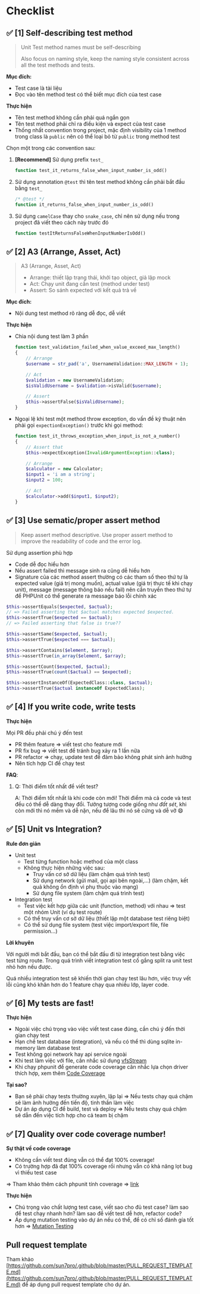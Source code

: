 # Checklist

## :white_check_mark: [1] Self-describing test method

> Unit Test method names must be self-describing
>
> Also focus on naming style, keep the naming style consistent across all the test methods and tests.

**Mục đích:**

-   Test case là tài liệu
-   Đọc vào tên method test có thể biết mục đích của test case

**Thực hiện**

-   Tên test method không cần phải quá ngắn gọn
-   Tên test method phải chỉ ra điều kiện và expect của test case
-   Thống nhất convention trong project, mặc định visibility của 1 method trong class là `public` nên có thể loại bỏ từ `public` trong method test

Chọn một trong các convention sau:

1. **[Recommend]** Sử dụng prefix `test_`

    ```php
    function test_it_returns_false_when_input_number_is_odd()
    ```

2. Sử dụng annotation `@test` thì tên test method không cần phải bắt đầu bằng `test_`

    ```php
    /* @test */
    function it_returns_false_when_input_number_is_odd()
    ```

3. Sử dụng `camelCase` thay cho `snake_case`, chỉ nên sử dụng nếu trong project đã viết theo cách này trước đó

    ```php
    function testItReturnsFalseWhenInputNumberIsOdd()
    ```

## :white_check_mark: [2] A3 (Arrange, Asset, Act)

> A3 (Arrange, Asset, Act)
>
> -   Arrange: thiết lập trạng thái, khởi tạo object, giả lập mock
> -   Act: Chạy unit đang cần test (method under test)
> -   Assert: So sánh expected với kết quả trả về

**Mục đích:**

-   Nội dung test method rõ ràng dễ đọc, dễ viết

**Thực hiện**

-   Chia nội dung test làm 3 phần

    ```php
    function test_validation_failed_when_value_exceed_max_length()
    {
        // Arrange
        $username = str_pad('a', UsernameValidation::MAX_LENGTH + 1);

        // Act
        $validation = new UsernameValidation;
        $isValidUsername = $validation->isValid($username);

        // Assert
        $this->assertFalse($isValidUsername);
    }
    ```

-   Ngoại lệ khi test một method throw exception, do vấn đề kỹ thuật nên phải gọi `expectionException()` trước khi gọi method:

    ```php
    function test_it_throws_exception_when_input_is_not_a_number()
    {
        // Assert that
        $this->expectException(InvalidArgumentException::class);

        // Arrange
        $calculator = new Calculator;
        $input1 = 'i am a string';
        $input2 = 100;

        // Act
        $calculator->add($input1, $input2);
    }
    ```

## :white_check_mark: [3] Use sematic/proper assert method

> Keep assert method descriptive. Use proper assert method to improve the readability of code and the error log.

Sử dụng assertion phù hợp

-   Code dễ đọc hiểu hơn
-   Nếu assert failed thì message sinh ra cũng dễ hiểu hơn
-   Signature của các method assert thường có các tham số theo thứ tự là expected value (giá trị mong muốn), actual value (giá trị thực tế khi chạy unit), message (message thông báo nếu fail) nên cần truyền theo thứ tự để PHPUnit có thể generate ra message báo lỗi chính xác

```php
$this->assertEquals($expected, $actual);
// => Failed asserting that $actual matches expected $expected.
$this->assertTrue($expected == $actual);
// => Failed asserting that false is true??

$this->assertSame($expected, $actual);
$this->assertTrue($expected === $actual);

$this->assertContains($element, $array);
$this->assertTrue(in_array($element, $array);

$this->assertCount($expected, $actual);
$this->assertTrue(count($actual) == $expected);

$this->assertInstanceOf(ExpectedClass::class, $actual);
$this->assertTrue($actual instanceOf ExpectedClass);
```

## :white_check_mark: [4] If you write code, write tests

**Thực hiện**

Mọi PR đều phải chú ý đến test

-   PR thêm feature => viết test cho feature mới
-   PR fix bug => viết test để tránh bug xảy ra 1 lần nữa
-   PR refactor => chạy, update test để đảm bảo không phát sinh ảnh hưởng
-   Nên tích hợp CI để chạy test

**FAQ**:

1.  Q: Thời điểm tốt nhất để viết test?

    A: Thời điểm tốt nhất là khi code còn mới! Thời điểm mà cả code và test đều có thể dễ dàng thay đổi. Tưởng tượng code giống như _đất sét_, khi còn mới thì nó mềm và dễ nặn, nếu để lâu thì nó sẽ cứng và dễ vỡ :smile:

## :white_check_mark: [5] Unit vs Integration?

**Rule đơn giản**

-   Unit test
    -   Test từng function hoặc method của một class
    -   Không thực hiện những việc sau:
        -   Truy vấn cơ sở dữ liệu (làm chậm quá trình test)
        -   Sử dụng network (gửi mail, gọi api bên ngoài,...) (làm chậm, kết quả không ổn định vì phụ thuộc vào mạng)
        -   Sử dụng file system (làm chậm quá trình test)
-   Integration test
    -   Test việc kết hợp giữa các unit (function, method) với nhau => test một nhóm Unit (ví dụ test route)
    -   Có thể truy vấn cơ sở dữ liệu (thiết lập một database test riêng biệt)
    -   Có thể sử dụng file system (test việc import/export file, file permission...)

**Lời khuyên**

Với người mới bắt đầu, bạn có thể bắt đầu đi từ integration test bằng việc test từng route.
Trong quá trình viết integration test cố gắng split ra unit test nhỏ hơn nếu được.

Quá nhiều integration test sẽ khiến thời gian chạy test lâu hơn, việc truy vết lỗi cũng khó khăn hơn do 1 feature chạy qua nhiều lớp, layer code.

## :white_check_mark: [6] My tests are fast!

**Thực hiện**

-   Ngoài việc chú trọng vào việc viết test case đúng, cần chú ý đến thời gian chạy test
-   Hạn chế test database (integration), và nếu có thể thì dùng sqlite in-memory làm database test
-   Test không gọi network hay api service ngoài
-   Khi test làm việc với file, cân nhắc sử dụng [vfsStream](https://github.com/bovigo/vfsStream)
-   Khi chạy phpunit để generate code coverage cân nhắc lựa chọn driver thích hợp, xem thêm [Code Coverage](./04-code-coverage.md)

**Tại sao?**

-   Bạn sẽ phải chạy tests thường xuyên, lặp lại => Nếu tests chạy quá chậm sẽ làm ảnh hưởng đến tiến độ, tinh thần làm việc
-   Dự án áp dụng CI để build, test và deploy => Nếu tests chạy quá chậm sẽ dẫn đến việc tích hợp cho cả team bị chậm

## :white_check_mark: [7] Quality over code coverage number!

**Sự thật về code coverage**

-   Không cần viết test đúng vẫn có thể đạt 100% coverage!
-   Có trường hợp đã đạt 100% coverage rồi nhưng vẫn có khả năng lọt bug vì thiếu test case

=> Tham khảo thêm cách phpunit tính coverage => [link](https://github.com/sun7pro/phpunit-training-coverage/issues/2)

**Thực hiện**

-   Chú trọng vào chất lượng test case, viết sao cho đủ test case? làm sao để test chạy nhanh hơn? làm sao để viết test dễ hơn, refactor code?
-   Áp dụng mutation testing vào dự án nếu có thể, để có chỉ số đánh gía tốt hơn => [Mutation Testing](./06-mutation-testing.md)

## Pull request template

Tham khảo [https://github.com/sun7pro/.github/blob/master/PULL_REQUEST_TEMPLATE.md](https://github.com/sun7pro/.github/blob/master/PULL_REQUEST_TEMPLATE.md) để áp dụng pull request template cho dự án.
